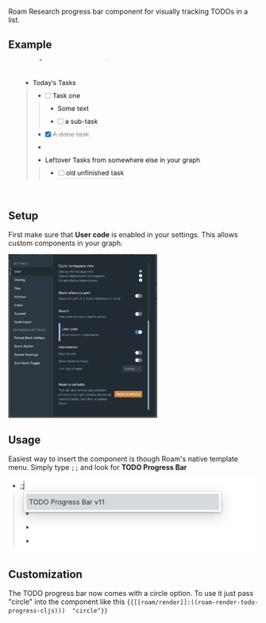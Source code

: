 Roam Research progress bar component for visually tracking TODOs in a list.

## Example 
<img src="https://github.com/8bitgentleman/roam-depot-todo-progress-bar/raw/main/example.gif" max-width="400"></img>

## Setup 
First make sure that __User code__ is enabled in your settings. This allows custom components in your graph.

<img src="https://github.com/8bitgentleman/roam-depot-todo-progress-bar/raw/main/settings.png" width="300"></img>

## Usage
Easiest way to insert the component is though Roam's native template menu. Simply type `;;` and look for __TODO Progress Bar__

<img src="https://github.com/8bitgentleman/roam-depot-todo-progress-bar/raw/main/template.png" max-width="400"></img>

## Customization
The TODO progress bar now comes with a circle option. To use it just pass "circle" into the component like this `{{[[roam/render]]:((roam-render-todo-progress-cljs)))  "circle"}}`
